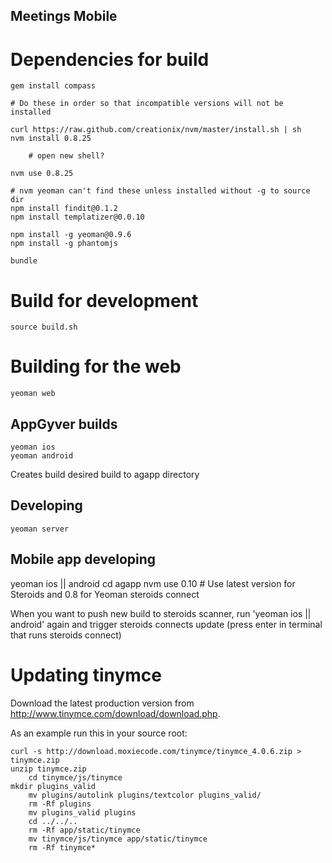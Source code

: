 Meetings Mobile
---------------

# Dependencies for build

	gem install compass

	# Do these in order so that incompatible versions will not be installed

	curl https://raw.github.com/creationix/nvm/master/install.sh | sh
	nvm install 0.8.25

        # open new shell?

	nvm use 0.8.25

	# nvm yeoman can't find these unless installed without -g to source dir
	npm install findit@0.1.2
	npm install templatizer@0.0.10

	npm install -g yeoman@0.9.6
	npm install -g phantomjs

	bundle


# Build for development

	source build.sh

# Building for the web

	yeoman web

## AppGyver builds

	yeoman ios
	yeoman android

Creates build desired build to agapp directory

## Developing

	yeoman server

## Mobile app developing

  yeoman ios || android
  cd agapp
  nvm use 0.10     # Use latest version for Steroids and 0.8 for Yeoman
  steroids connect

When you want to push new build to steroids scanner, run 'yeoman ios || android' again and trigger steroids connects update (press enter in terminal that runs steroids connect)

# Updating tinymce

Download the latest production version from http://www.tinymce.com/download/download.php.

As an example run this in your source root:

	curl -s http://download.moxiecode.com/tinymce/tinymce_4.0.6.zip > tinymce.zip
	unzip tinymce.zip
        cd tinymce/js/tinymce
	mkdir plugins_valid
        mv plugins/autolink plugins/textcolor plugins_valid/
        rm -Rf plugins
        mv plugins_valid plugins
        cd ../../..
        rm -Rf app/static/tinymce
        mv tinymce/js/tinymce app/static/tinymce
        rm -Rf tinymce*
 	
	
